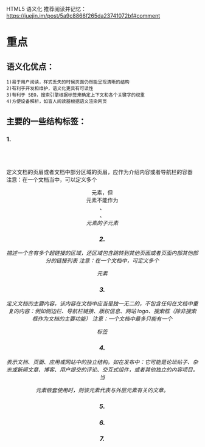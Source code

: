 HTML5 语义化
推荐阅读并记忆：https://juejin.im/post/5a9c8866f265da23741072bf#comment

# 重点

## 语义化优点：

```text
1)易于用户阅读，样式丢失的时候页面仍然能呈现清晰的结构
2)有利于开发和维护，语义化更具有可读性
3)有利于 SEO，搜索引擎根据标签来确定上下文和各个关键字的权重
4)方便设备解析，如盲人阅读器根据语义渲染网页
```

## 主要的一些结构标签：

### 1.<header>

定义文档的页眉或者文档中部分区域的页眉，应作为介绍内容或者导航栏的容器
注意：在一个文档当中，可以定义多个<header>元素，但<header>元素不能作为<address>、<footer>、<header>元素的子元素

### 2.<nav>

描述一个含有多个超链接的区域，还区域包含跳转到其他页面或者页面内部其他部分的链接列表
注意：在一个文档中，可定义多个<nav>元素

### 3.<main>

定义文档的主要内容，该内容在文档中应当是独一无二的，不包含任何在文档中重复的内容：例如侧边栏、导航栏链接、版权信息、网站 logo、搜索框（除非搜索框作为文档的主要功能）
注意：一个文档中最多只能有一个<main>标签

### 4.<article>

表示文档、页面、应用或网站中的独立结构。如在发布中：它可能是论坛帖子、杂志或新闻文章、博客、用户提交的评论、交互式组件，或者其他独立的内容项目。
当<article>元素嵌套使用时，则该元素代表与外层元素有关的文章。

### 5.<aside>

### 6.<footer>

### 7.<section>

